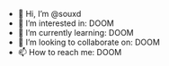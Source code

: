 - 👋 Hi, I’m @souxd
- 👀 I’m interested in: DOOM
- 🌱 I’m currently learning: DOOM
- 💞️ I’m looking to collaborate on: DOOM
- 📫 How to reach me: DOOM
